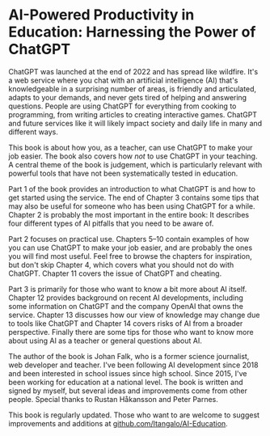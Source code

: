 # AI-Powered Productivity in Education: Harnessing the Power of ChatGPT
ChatGPT was launched at the end of 2022 and has spread like wildfire. It's a web service where you chat with an artificial intelligence (AI) that's knowledgeable in a surprising number of areas, is friendly and articulated, adapts to your demands, and never gets tired of helping and answering questions. People are using ChatGPT for everything from cooking to programming, from writing articles to creating interactive games. ChatGPT and future services like it will likely impact society and daily life in many and different ways.

This book is about how you, as a teacher, can use ChatGPT to make your job easier. The book also covers how _not_ to use ChatGPT in your teaching. A central theme of the book is judgement, which is particularly relevant with powerful tools that have not been systematically tested in education.

Part 1 of the book provides an introduction to what ChatGPT is and how to get started using the service. The end of Chapter 3 contains some tips that may also be useful for someone who has been using ChatGPT for a while. Chapter 2 is probably the most important in the entire book: It describes four different types of AI pitfalls that you need to be aware of.

Part 2 focuses on practical use. Chapters 5–10 contain examples of how you can use ChatGPT to make your job easier, and are probably the ones you will find most useful. Feel free to browse the chapters for inspiration, but don't skip Chapter 4, which covers what you should not do with ChatGPT. Chapter 11 covers the issue of ChatGPT and cheating.

Part 3 is primarily for those who want to know a bit more about AI itself. Chapter 12 provides background on recent AI developments, including some information on ChatGPT and the company OpenAI that owns the service. Chapter 13 discusses how our view of knowledge may change due to tools like ChatGPT and Chapter 14 covers risks of AI from a broader perspective. Finally there are some tips for those who want to know more about using AI as a teacher or general questions about AI.

The author of the book is Johan Falk, who is a former science journalist, web developer and teacher. I've been following AI development since 2018 and been interested in school issues since high school. Since 2015, I've been working for education at a national level. The book is written and signed by myself, but several ideas and improvements come from other people. Special thanks to Rustan Håkansson and Peter Parnes.

This book is regularly updated. Those who want to are welcome to suggest improvements and additions at [github.com/Itangalo/AI-Education][1].

[1]:	https://github.com/Itangalo/AI-Education